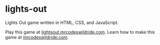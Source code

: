 # lights-out

Lights Out game written in HTML, CSS, and JavaScript.

Play this game at [lightsout.mrcodeswildride.com](https://lightsout.mrcodeswildride.com/).
Learn how to make this game at [mrcodeswildride.com](https://www.mrcodeswildride.com/).
